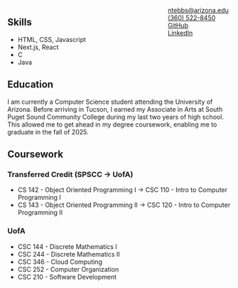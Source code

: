 <span style="float:right;padding:6px"> 
  <a href="ntebbs@arizona.edu" target="_blank">ntebbs@arizona.edu</a> <br> 
  <a href="tel:+3605228450" target="_blank">(360) 522-8450</a> <br>
  <a href="https://www.github.com/nathantebbs" target="_blank">GitHub</a> <br>
  <a href="https://www.linkedin.com/in/ntebbs" target="_blank">LinkedIn</a> <br>
</span>

## Skills
- HTML, CSS, Javascript
- Next.js, React
- C
- Java

## Education
I am currently a Computer Science student attending the University of Arizona. Before arriving in Tucson, I earned my Associate in Arts at South Puget Sound Community College during my last two years of high school. This allowed me to get ahead in my degree coursework, enabling me to graduate in the fall of 2025.

## Coursework
### Transferred Credit (SPSCC -> UofA)
- CS 142 - Object Oriented Programming I -> CSC 110 - Intro to Computer Programming I
- CS 143 - Object Oriented Programming II -> CSC 120 - Intro to Computer Programming II


### UofA
- CSC 144 - Discrete Mathematics I
- CSC 244 - Discrete Mathematics II
- CSC 346 - Cloud Computing
- CSC 252 - Computer Organization
- CSC 210 - Software Development
